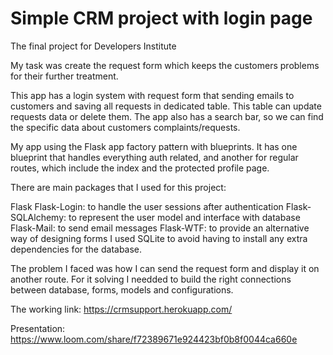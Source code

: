 # Simple CRM project with login page

The final project for Developers Institute

My task was create the request form which keeps the customers problems for their further treatment.

This app has a login system with request form that sending emails to customers and saving all requests in dedicated table. This table can update requests data or delete them. The app also has a search bar, so we can find the specific data about customers complaints/requests.

My app using the Flask app factory pattern with blueprints. It has one blueprint that handles everything auth related, and another for regular routes, which include the index and the protected profile page.

There are main packages that I used for this project:

Flask
Flask-Login: to handle the user sessions after authentication
Flask-SQLAlchemy: to represent the user model and interface with database
Flask-Mail: to send email messages
Flask-WTF: to provide an alternative way of designing forms
I used SQLite to avoid having to install any extra dependencies for the database.

The problem I faced was how I can send the request form and display it on another route. For it solving I needded to build the right connections between database, forms, models and configurations.

The working link: https://crmsupport.herokuapp.com/

Presentation: 
https://www.loom.com/share/f72389671e924423bf0b8f0044ca660e
